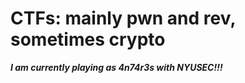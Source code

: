 # CTFs: mainly pwn and rev, sometimes crypto

**_I am currently playing as 4n74r3s with NYUSEC!!!_**
